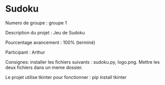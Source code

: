 # Sudoku

Numero de groupe : groupe 1

Description du projet : Jeu de Sudoku

Pourcentage avancement : 100% (terminé)

Participant : Arthur

Consignes: installer les fichiers suivants : sudoku.py, logo.png. Mettre les deux fichiers dans un meme dossier.

Le projet utilise tkinter pour fonctionner : pip install tkinter
